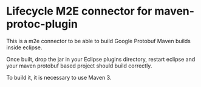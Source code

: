 Lifecycle M2E connector for maven-protoc-plugin
===============================================

This is a m2e connector to be able to build Google Protobuf
Maven builds inside eclipse.

Once built, drop the jar in your Eclipse plugins directory, restart
eclipse and your maven protobuf based project should build correctly.

To build it, it is necessary to use Maven 3.
